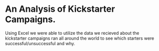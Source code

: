 # An Analysis of Kickstarter Campaigns.

Using Excel we were able to utilize the data we recieved about the kickstarter campaigns ran all around the world to see which starters were successful/unsuccessful and why.
